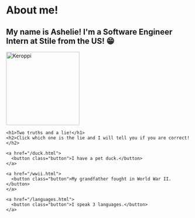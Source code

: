 <html>
  <head>
    <meta charset="UTF-8" />
    <title>Ashelie's website</title>
  </head>
  <link rel="stylesheet" href="styles.css" />
  <body>
    <h1>About me!</h1>
    <h2>
      My name is Ashelie! I'm a Software Engineer Intern at Stile from the US!
      😁
    </h2>
    <div>
    <img
      src="https://d2ur3228349jyd.cloudfront.net/assets/img/characters/mv/keroppi.png"
      alt="Keroppi"
      width="200"
    />
    </div>

    <h1>Two truths and a lie!</h1>
    <h2>Click which one is the lie and I will tell you if you are correct!</h2>

    <a href="/duck.html">
      <button class="button">I have a pet duck.</button>
    </a>

    <a href="/wwii.html">
      <button class="button">My grandfather fought in World War II.</button>
    </a>

    <a href="/languages.html">
      <button class="button">I speak 3 languages.</button>
    </a>
  </body>
</html>
